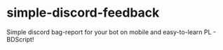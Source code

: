 # simple-discord-feedback
Simple discord bag-report for your bot on mobile and easy-to-learn PL - BDScript!
